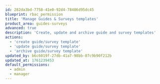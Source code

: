 ```yaml
---
id: 282da3bd-7758-41e0-92d4-78486d95dc45
blueprint: rbac_permission
title: 'Manage Guides & Surveys templates'
product_area: guides-surveys
advanced: true
description: 'Create, update and archive guide and survey templates'
actions:
  - 'create guide/survey template'
  - 'update guide/survey template'
  - 'archive guide/survey template'
updated_by: b6c6019f-27db-41a7-98bb-07c9b90f212b
updated_at: 1761239453
default_permissions:
  - admin
  - manager
---
```

